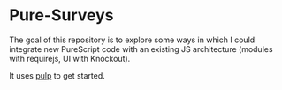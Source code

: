 Pure-Surveys
============
The goal of this repository is to explore some ways in which I could integrate
new PureScript code with an existing JS architecture (modules with requirejs,
UI with Knockout).

It uses [pulp](https://github.com/bodil/pulp) to get started.

